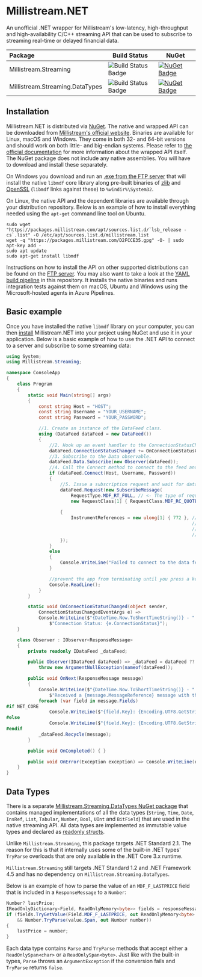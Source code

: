 # Millistream.NET

An unofficial .NET wrapper for Millistream's low-latency, high-throughput and high-availability C/C++ streaming API that can be used to subscribe to streaming real-time or delayed financial data.

| Package | Build Status | NuGet  |
| :------------ |-------------| -------------|
| Millistream.Streaming | ![Build Status Badge](https://bit.ly/3eeOGKP) | [![NuGet Badge](https://img.shields.io/nuget/v/Millistream.Streaming.svg)](http://www.nuget.org/packages/Millistream.Streaming/) |
| Millistream.Streaming.DataTypes | ![Build Status Badge](https://bit.ly/2yyIxds) | [![NuGet Badge](https://img.shields.io/nuget/v/Millistream.Streaming.DataTypes.svg)](http://www.nuget.org/packages/Millistream.Streaming.DataTypes/) |

## Installation
Millistream.NET is distributed via [NuGet](https://www.nuget.org/packages/Millistream.Streaming). The native and wrapped API can be downloaded from [Millistream's official website](https://packages.millistream.com/). Binaries are available for Linux, macOS and Windows. They come in both 32- and 64-bit versions and should work on both little- and big-endian systems. Please refer to [the official documentation](https://bit.ly/2LOYjkT) for more information about the wrapped API itself. The NuGet package does not include any native assemblies. You will have to download and install these separately.
 
On Windows you download and run an [.exe from the FTP server](https://bit.ly/2N96qh2) that will install the native `libmdf` core library along pre-built binaries of [zlib](http://zlib.net) and [OpenSSL](http://openssl.org/) (`libmdf` links against these) to `%windir%\System32`.
 
On Linux, the native API and the dependent libraries are available through your distribution repository. Below is an example of how to install everything needed using the `apt-get` command line tool on Ubuntu.

    sudo wget "https://packages.millistream.com/apt/sources.list.d/`lsb_release -cs`.list" -O /etc/apt/sources.list.d/millistream.list 
    wget -q "https://packages.millistream.com/D2FCCE35.gpg" -O- | sudo apt-key add - 
    sudo apt update
    sudo apt-get install libmdf

Instructions on how to install the API on other supported distributions can be found on the [FTP server](https://bit.ly/2wD2omK). You may also want to take a look at the [YAML build pipeline](https://github.com/mgnsm/Millistream.NET/blob/master/Build/Millistream.Streaming/ci-pipeline.yml) in this repository. It installs the native binaries and runs integration tests against them on macOS, Ubuntu and Windows using the Microsoft-hosted agents in Azure Pipelines.
## Basic example
Once you have installed the native `libmdf` library on your computer, you can then [install](https://docs.microsoft.com/en-us/nuget/consume-packages/ways-to-install-a-package) Millistream.NET into your project using NuGet and use it in your application. Below is a basic example of how to use the .NET API to connect to a server and subscribe to some streaming data:

```cs
using System;
using Millistream.Streaming;

namespace ConsoleApp
{
    class Program
    {
        static void Main(string[] args)
        {
            const string Host = "HOST";
            const string Username = "YOUR_USERNAME";
            const string Password = "YOUR_PASSWORD";

            //1. Create an instance of the DataFeed class.
            using (DataFeed dataFeed = new DataFeed())
            {
                //2. Hook up an event handler to the ConnectionStatusChanged event.
                dataFeed.ConnectionStatusChanged += OnConnectionStatusChanged;
                //3. Subscribe to the Data observable.
                dataFeed.Data.Subscribe(new Observer(dataFeed));
                //4. Call the Connect method to connect to the feed and authenticate.
                if (dataFeed.Connect(Host, Username, Password))
                {
                    //5. Issue a subscription request and wait for data.
                    dataFeed.Request(new SubscribeMessage(
                        RequestType.MDF_RT_FULL, // <- The type of request. Full (image+streaming) in this case.
                        new RequestClass[1] { RequestClass.MDF_RC_QUOTE }) //<- What kind of data to request. 
                                                                           //   Quotes in this case.
                    {
                        InstrumentReferences = new ulong[1] { 772 }, //<- What instrument identifier(s) the 
                                                                     //   request is for. 772 is the unique 
                                                                     //   identifier for Ericsson B on Nasdaq OMX 
                                                                     //   Stockholm.
                    });
                }
                else
                {
                    Console.WriteLine("Failed to connect to the data feed.");
                }

                //prevent the app from terminating until you press a key
                Console.ReadLine();
            }
        }

        static void OnConnectionStatusChanged(object sender,
            ConnectionStatusChangedEventArgs e) =>
            Console.WriteLine($"{DateTime.Now.ToShortTimeString()} - " +
                $"Connection Status: {e.ConnectionStatus}");
    }

    class Observer : IObserver<ResponseMessage>
    {
        private readonly IDataFeed _dataFeed;

        public Observer(IDataFeed dataFeed) => _dataFeed = dataFeed ?? 
            throw new ArgumentNullException(nameof(dataFeed));

        public void OnNext(ResponseMessage message)
        {
            Console.WriteLine($"{DateTime.Now.ToShortTimeString()} - " +
                $"Received a {message.MessageReference} message with the following fields:");
            foreach (var field in message.Fields)
#if NET_CORE
                Console.WriteLine($"{field.Key}: {Encoding.UTF8.GetString(field.Value.Span)}");
#else
                Console.WriteLine($"{field.Key}: {Encoding.UTF8.GetString(field.Value.ToArray())}");
#endif
            _dataFeed.Recycle(message);
        }

        public void OnCompleted() { }

        public void OnError(Exception exception) => Console.WriteLine(exception.Message);
    }
}
```
## Data Types
There is a separate [Millistream.Streaming.DataTypes NuGet package](http://www.nuget.org/packages/Millistream.Streaming.DataTypes/) that contains managed implementations of all the data types (`String`, `Time`, `Date`, `InsRef`, `List`, `Tabular`, `Number`, `Bool`, `UInt` and `BitField`) that are used in the native streaming API. All data types are implemented as immutable value types and declared as [readonly structs](https://docs.microsoft.com/en-us/dotnet/csharp/language-reference/builtin-types/struct#readonly-struct).

Unlike `Millistream.Streaming`, this package targets .NET Standard 2.1. The reason for this is that it internally uses some of the built-in .NET types' `TryParse` overloads that are only available in the .NET Core 3.x runtime. 

`Millistream.Streaming` still targets .NET Standard 1.2 and .NET Framework 4.5 and has no dependency on `Millistream.Streaming.DataTypes`.

Below is an example of how to parse the value of an `MDF_F_LASTPRICE` field that is included in a `ResponseMessage` to a `Number`:

```cs
Number? lastPrice;
IReadOnlyDictionary<Field, ReadOnlyMemory<byte>> fields = responseMessage.Fields;
if (fields.TryGetValue(Field.MDF_F_LASTPRICE, out ReadOnlyMemory<byte> value)
    && Number.TryParse(value.Span, out Number number))
{
    lastPrice = number;
}
```

Each data type contains `Parse` and `TryParse` methods that accept either a `ReadOnlySpan<char>` or a `ReadOnlySpan<byte>`. Just like with the built-in types, `Parse` throws an `ArgumentException` if the conversion fails and `TryParse` returns `false`.
